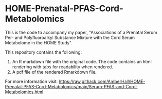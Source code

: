 # HOME-Prenatal-PFAS-Cord-Metabolomics

This is the code to accompany my paper, "Associations of a Prenatal Serum Per- and Polyfluoroalkyl Substance Mixture with the Cord Serum Metabolome in the HOME Study".

This repository contains the following:
1. An R markdown file with the original code. The code contains an html rendering with tabs for readability when rendered.
2. A pdf file of the rendered Rmarkdown file. 

For more information visit: https://raw.githack.com/AmberHall/HOME-Prenatal-PFAS-Cord-Metabolomics/main/Serum-PFAS-and-Cord-Metabolomics.html
